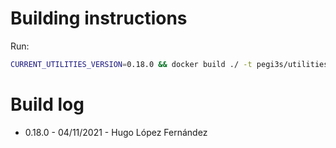 # Building instructions

Run:

```bash
CURRENT_UTILITIES_VERSION=0.18.0 && docker build ./ -t pegi3s/utilities:${CURRENT_UTILITIES_VERSION}
```

# Build log

- 0.18.0 - 04/11/2021 - Hugo López Fernández
